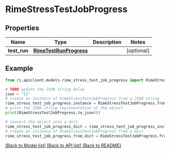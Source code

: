 # RimeStressTestJobProgress


## Properties

Name | Type | Description | Notes
------------ | ------------- | ------------- | -------------
**test_run** | [**RimeTestRunProgress**](RimeTestRunProgress.md) |  | [optional] 

## Example

```python
from ri.apiclient.models.rime_stress_test_job_progress import RimeStressTestJobProgress

# TODO update the JSON string below
json = "{}"
# create an instance of RimeStressTestJobProgress from a JSON string
rime_stress_test_job_progress_instance = RimeStressTestJobProgress.from_json(json)
# print the JSON string representation of the object
print(RimeStressTestJobProgress.to_json())

# convert the object into a dict
rime_stress_test_job_progress_dict = rime_stress_test_job_progress_instance.to_dict()
# create an instance of RimeStressTestJobProgress from a dict
rime_stress_test_job_progress_from_dict = RimeStressTestJobProgress.from_dict(rime_stress_test_job_progress_dict)
```
[[Back to Model list]](../README.md#documentation-for-models) [[Back to API list]](../README.md#documentation-for-api-endpoints) [[Back to README]](../README.md)

